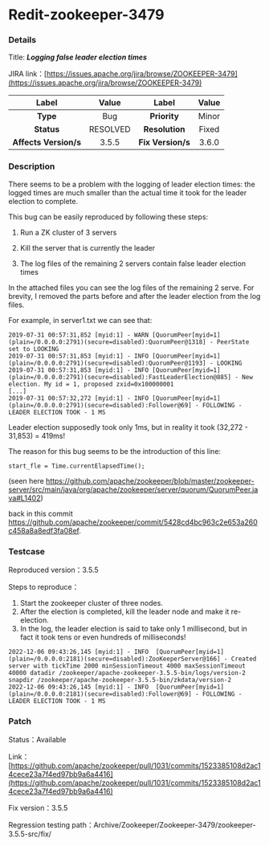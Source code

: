 # Redit-zookeeper-3479

### Details

Title: ***Logging false leader election times***

JIRA link：[https://issues.apache.org/jira/browse/ZOOKEEPER-3479](https://issues.apache.org/jira/browse/ZOOKEEPER-3479)

|         Label         |        Value        |      Label      |    Value    |
|:---------------------:|:-------------------:|:---------------:|:-----------:|
|       **Type**        |         Bug         |  **Priority**   |    Minor    |
|      **Status**       |      RESOLVED       | **Resolution**  |    Fixed    |
| **Affects Version/s** |       3.5.5         | **Fix Version/s** |   3.6.0   |

### Description

There seems to be a problem with the logging of leader election times: the logged times are much smaller than the actual time it took for the leader election to complete.

This bug can be easily reproduced by following these steps:

1) Run a ZK cluster of 3 servers

2) Kill the server that is currently the leader

3) The log files of the remaining 2 servers contain false leader election times


In the attached files you can see the log files of the remaining 2 serve. For brevity, I removed the parts before and after the leader election from the log files.

For example, in server1.txt we can see that:
```
2019-07-31 00:57:31,852 [myid:1] - WARN [QuorumPeer[myid=1](plain=/0.0.0.0:2791)(secure=disabled):QuorumPeer@1318] - PeerState set to LOOKING
2019-07-31 00:57:31,853 [myid:1] - INFO [QuorumPeer[myid=1](plain=/0.0.0.0:2791)(secure=disabled):QuorumPeer@1193] - LOOKING
2019-07-31 00:57:31,853 [myid:1] - INFO [QuorumPeer[myid=1](plain=/0.0.0.0:2791)(secure=disabled):FastLeaderElection@885] - New election. My id = 1, proposed zxid=0x100000001
[...]
2019-07-31 00:57:32,272 [myid:1] - INFO [QuorumPeer[myid=1](plain=/0.0.0.0:2791)(secure=disabled):Follower@69] - FOLLOWING - LEADER ELECTION TOOK - 1 MS
```

Leader election supposedly took only 1ms, but in reality it took (32,272 - 31,853) = 419ms!

The reason for this bug seems to be the introduction of this line:

```
start_fle = Time.currentElapsedTime();
```

(seen here https://github.com/apache/zookeeper/blob/master/zookeeper-server/src/main/java/org/apache/zookeeper/server/quorum/QuorumPeer.java#L1402) 

back in this commit https://github.com/apache/zookeeper/commit/5428cd4bc963c2e653a260c458a8a8edf3fa08ef.

### Testcase

Reproduced version：3.5.5

Steps to reproduce：
1. Start the zookeeper cluster of three nodes.
2. After the election is completed, kill the leader node and make it re-election.
3. In the log, the leader election is said to take only 1 millisecond, but in fact it took tens or even hundreds of milliseconds!
```
2022-12-06 09:43:26,145 [myid:1] - INFO  [QuorumPeer[myid=1](plain=/0.0.0.0:2181)(secure=disabled):ZooKeeperServer@166] - Created server with tickTime 2000 minSessionTimeout 4000 maxSessionTimeout 40000 datadir /zookeeper/apache-zookeeper-3.5.5-bin/logs/version-2 snapdir /zookeeper/apache-zookeeper-3.5.5-bin/zkdata/version-2
2022-12-06 09:43:26,145 [myid:1] - INFO  [QuorumPeer[myid=1](plain=/0.0.0.0:2181)(secure=disabled):Follower@69] - FOLLOWING - LEADER ELECTION TOOK - 1 MS
```

### Patch 

Status：Available

Link：[https://github.com/apache/zookeeper/pull/1031/commits/1523385108d2ac14cece23a7f4ed97bb9a6a4416](https://github.com/apache/zookeeper/pull/1031/commits/1523385108d2ac14cece23a7f4ed97bb9a6a4416)

Fix version：3.5.5

Regression testing path：Archive/Zookeeper/Zookeeper-3479/zookeeper-3.5.5-src/fix/
